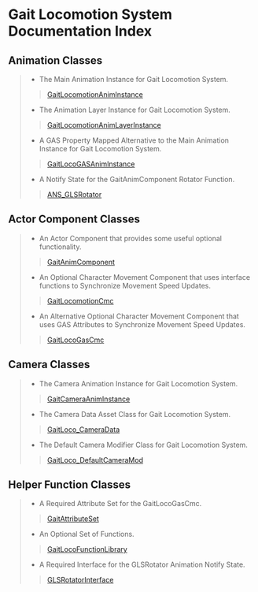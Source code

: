 # Gait Locomotion System Documentation Index

## Animation Classes
> - The Main Animation Instance for Gait Locomotion System.
>> [GaitLocomotionAnimInstance]()
>
> - The Animation Layer Instance for Gait Locomotion System. 
>> [GaitLocomotionAnimLayerInstance]()
>
> - A GAS Property Mapped Alternative to the Main Animation Instance for Gait Locomotion System.
>> [GaitLocoGASAnimInstance]()
>
> - A Notify State for the GaitAnimComponent Rotator Function.
>> [ANS_GLSRotator]()

## Actor Component Classes
> - An Actor Component that provides some useful optional functionality.
>> [GaitAnimComponent]()
>
> - An Optional Character Movement Component that uses interface functions to Synchronize Movement Speed Updates.
>>  [GaitLocomotionCmc]()
>
> - An Alternative Optional Character Movement Component that uses GAS Attributes to Synchronize Movement Speed Updates.
>>  [GaitLocoGasCmc]()

## Camera Classes
> - The Camera Animation Instance for Gait Locomotion System.
>> [GaitCameraAnimInstance]()
>
> - The Camera Data Asset Class for Gait Locomotion System.
>> [GaitLoco_CameraData]()
>
> - The Default Camera Modifier Class for Gait Locomotion System.
>> [GaitLoco_DefaultCameraMod]()

## Helper Function Classes
> - A Required Attribute Set for the GaitLocoGasCmc.
>> [GaitAttributeSet]()
>
> - An Optional Set of Functions.
>> [GaitLocoFunctionLibrary]()
>
> - A Required Interface for the GLSRotator Animation Notify State.
>> [GLSRotatorInterface]()
>
